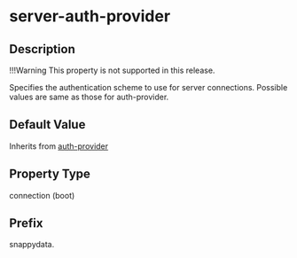 # server-auth-provider

## Description

!!!Warning
	This property is not supported in this release.

Specifies the authentication scheme to use for server connections. Possible values are same as those for auth-provider.

## Default Value

Inherits from [auth-provider](../../reference/configuration_parameters/auth-provider.md)

## Property Type

connection (boot)

## Prefix

snappydata.
